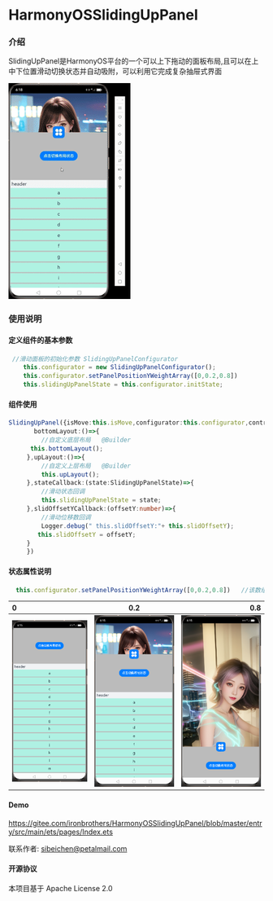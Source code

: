 # HarmonyOSSlidingUpPanel

### 介绍
SlidingUpPanel是HarmonyOS平台的一个可以上下拖动的面板布局,且可以在上中下位置滑动切换状态并自动吸附，可以利用它完成复杂抽屉式界面

![Refresh](screenshot/preview.gif)
### 使用说明

#### 定义组件的基本参数
```typescript
 //滑动面板的初始化参数 SlidingUpPanelConfigurator
    this.configurator = new SlidingUpPanelConfigurator();
    this.configurator.setPanelPositionYWeightArray([0,0.2,0.8])
    this.slidingUpPanelState = this.configurator.initState;
```
#### 组件使用
```typescript
SlidingUpPanel({isMove:this.isMove,configurator:this.configurator,controller:this.slidingUpPanelController,
       bottomLayout:()=>{
         //自定义底层布局   @Builder
      this.bottomLayout();
     },upLayout:()=>{
         //自定义上层布局   @Builder
         this.upLayout();
     },stateCallback:(state:SlidingUpPanelState)=>{
         //滑动状态回调
         this.slidingUpPanelState = state;
     },slidOffsetYCallback:(offsetY:number)=>{
         //滑动位移数回调
         Logger.debug(" this.slidOffsetY:"+ this.slidOffsetY);
        this.slidOffsetY = offsetY;
     }
     })
```

#### 状态属性说明
```typescript
  this.configurator.setPanelPositionYWeightArray([0,0.2,0.8])   //该数组对应的权重如下
```
| 0                              |              0.2               |                            0.8 |
|:-------------------------------|:------------------------------:|-------------------------------:|
| <img src="./screenshot/1.png"> | <img src="./screenshot/2.png"> | <img src="./screenshot/3.png"> |




#### Demo
https://gitee.com/ironbrothers/HarmonyOSSlidingUpPanel/blob/master/entry/src/main/ets/pages/Index.ets

联系作者: sibeichen@petalmail.com

#### 开源协议
本项目基于 Apache License 2.0